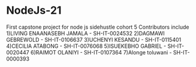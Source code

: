 # NodeJs-21
First capstone project for node js sidehustle cohort 5
Contributors include 
1)LIVING ENAANASEBH JAMALA - SH-IT-0024532 
2)DAGMAWI GEBREWOLD - SH-IT-0106637
3)UCHENYI KESANDU - SH-IT-0115401
4)CECILIA ATABONG - SH-IT-0076068
5)ISUEKEBHO GABRIEL - SH-IT-0020447
6)RAIMOT OLANIYI - SH-IT-0107364
7)Alonge toluwani - SH-IT-0000393
